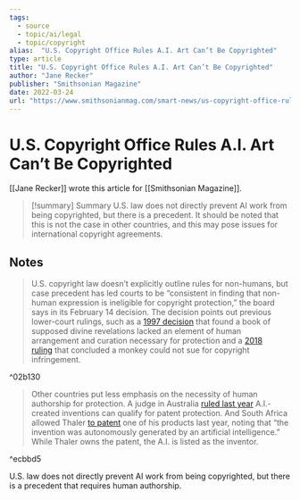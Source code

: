 ```yaml
---
tags:
  - source
  - topic/ai/legal
  - topic/copyright
alias:  "U.S. Copyright Office Rules A.I. Art Can’t Be Copyrighted"
type: article
title: "U.S. Copyright Office Rules A.I. Art Can’t Be Copyrighted"
author: "Jane Recker"
publisher: "Smithsonian Magazine"
date: 2022-03-24
url: "https://www.smithsonianmag.com/smart-news/us-copyright-office-rules-ai-art-cant-be-copyrighted-180979808/"
---
```

# U.S. Copyright Office Rules A.I. Art Can’t Be Copyrighted
[[Jane Recker]] wrote this article for [[Smithsonian Magazine]].

> [!summary] Summary
> U.S. law does not directly prevent AI work from being copyrighted, but there is a precedent. It should be noted that this is not the case in other countries, and this may pose issues for international copyright agreements.

## Notes
> U.S. copyright law doesn’t explicitly outline rules for non-humans, but case precedent has led courts to be “consistent in finding that non-human expression is ineligible for copyright protection,” the board says in its February 14 decision. The decision points out previous lower-court rulings, such as a [1997 decision](https://web.law.columbia.edu/sites/default/files/microsites/gender-sexuality/Ventimiglia_Paper.pdf) that found a book of supposed divine revelations lacked an element of human arrangement and curation necessary for protection and a [2018 ruling](https://www.theverge.com/2018/4/24/17271410/monkey-selfie-naruto-slater-copyright-peta) that concluded a monkey could not sue for copyright infringement.

^02b130

> Other countries put less emphasis on the necessity of human authorship for protection. A judge in Australia [ruled last year](https://www.jdsupra.com/legalnews/australian-judge-rules-inventions-6431529/) A.I.-created inventions can qualify for patent protection. And South Africa allowed Thaler [to patent](https://artificialinventor.com/first-patent-granted-to-the-artificial-inventor-project/) one of his products last year, noting that “the invention was autonomously generated by an artificial intelligence.” While Thaler owns the patent, the A.I. is listed as the inventor.

^ecbbd5

U.S. law does not directly prevent AI work from being copyrighted, but there is a precedent that requires human authorship.
